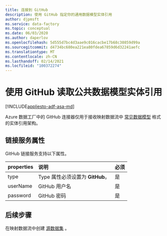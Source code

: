 ```yaml
---
title: 连接到 GitHub
description: 使用 GitHub 指定你的通用数据模型实体引用
author: djpmsft
ms.service: data-factory
ms.topic: conceptual
ms.date: 06/03/2020
ms.author: daperlov
ms.openlocfilehash: 5d555d7bc4d3aae9c016cacbe17b68c30859d99a
ms.sourcegitcommit: d4734bc680ea221ea80fdea67859d6d32241aefc
ms.translationtype: MT
ms.contentlocale: zh-CN
ms.lasthandoff: 02/14/2021
ms.locfileid: "100372274"
---
```

# <a name="use-github-to-read-common-data-model-entity-references"></a>使用 GitHub 读取公共数据模型实体引用

[!INCLUDE[appliesto-adf-asa-md](includes/appliesto-adf-asa-md.md)]

Azure 数据工厂中的 GitHub 连接器仅用于接收映射数据流中 [常见数据模型](format-common-data-model.md) 格式的实体引用架构。

## <a name="linked-service-properties"></a>链接服务属性

GitHub 链接服务支持以下属性。

| properties | 说明 | 必须 |
|:--- |:--- |:--- |
| type | Type 属性必须设置为 **GitHub**。 | 是
| userName | GitHub 用户名 | 是 |
| password | GitHub 密码 | 是 |

## <a name="next-steps"></a>后续步骤

在映射数据流中创建 [源数据集](data-flow-source.md) 。